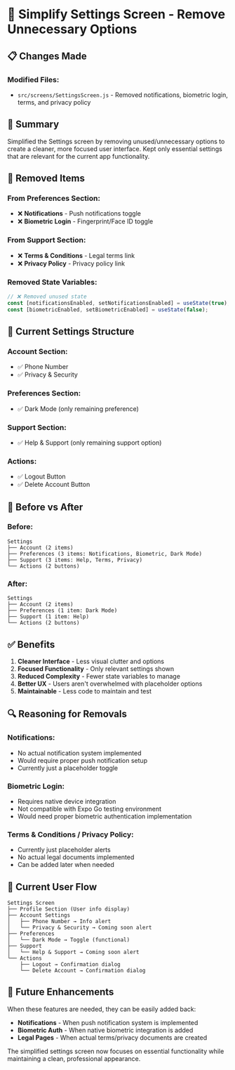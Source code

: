 # 🧹 Simplify Settings Screen - Remove Unnecessary Options

## 📋 **Changes Made**

### **Modified Files:**

- `src/screens/SettingsScreen.js` - Removed notifications, biometric login, terms, and privacy policy

## 🎯 **Summary**

Simplified the Settings screen by removing unused/unnecessary options to create a cleaner, more focused user interface. Kept only essential settings that are relevant for the current app functionality.

## 🔧 **Removed Items**

### **From Preferences Section:**

- ❌ **Notifications** - Push notifications toggle
- ❌ **Biometric Login** - Fingerprint/Face ID toggle

### **From Support Section:**

- ❌ **Terms & Conditions** - Legal terms link
- ❌ **Privacy Policy** - Privacy policy link

### **Removed State Variables:**

```javascript
// ❌ Removed unused state
const [notificationsEnabled, setNotificationsEnabled] = useState(true);
const [biometricEnabled, setBiometricEnabled] = useState(false);
```

## 🎨 **Current Settings Structure**

### **Account Section:**

- ✅ Phone Number
- ✅ Privacy & Security

### **Preferences Section:**

- ✅ Dark Mode (only remaining preference)

### **Support Section:**

- ✅ Help & Support (only remaining support option)

### **Actions:**

- ✅ Logout Button
- ✅ Delete Account Button

## 🔄 **Before vs After**

### **Before:**

```
Settings
├── Account (2 items)
├── Preferences (3 items: Notifications, Biometric, Dark Mode)
├── Support (3 items: Help, Terms, Privacy)
└── Actions (2 buttons)
```

### **After:**

```
Settings
├── Account (2 items)
├── Preferences (1 item: Dark Mode)
├── Support (1 item: Help)
└── Actions (2 buttons)
```

## ✅ **Benefits**

1. **Cleaner Interface** - Less visual clutter and options
2. **Focused Functionality** - Only relevant settings shown
3. **Reduced Complexity** - Fewer state variables to manage
4. **Better UX** - Users aren't overwhelmed with placeholder options
5. **Maintainable** - Less code to maintain and test

## 🔍 **Reasoning for Removals**

### **Notifications:**

- No actual notification system implemented
- Would require proper push notification setup
- Currently just a placeholder toggle

### **Biometric Login:**

- Requires native device integration
- Not compatible with Expo Go testing environment
- Would need proper biometric authentication implementation

### **Terms & Conditions / Privacy Policy:**

- Currently just placeholder alerts
- No actual legal documents implemented
- Can be added later when needed

## 🎯 **Current User Flow**

```
Settings Screen
├── Profile Section (User info display)
├── Account Settings
│   ├── Phone Number → Info alert
│   └── Privacy & Security → Coming soon alert
├── Preferences
│   └── Dark Mode → Toggle (functional)
├── Support
│   └── Help & Support → Coming soon alert
└── Actions
    ├── Logout → Confirmation dialog
    └── Delete Account → Confirmation dialog
```

## 🔮 **Future Enhancements**

When these features are needed, they can be easily added back:

- **Notifications** - When push notification system is implemented
- **Biometric Auth** - When native biometric integration is added
- **Legal Pages** - When actual terms/privacy documents are created

The simplified settings screen now focuses on essential functionality while maintaining a clean, professional appearance.
